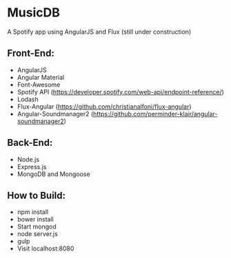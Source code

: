 # MusicDB

A Spotify app using AngularJS and Flux (still under construction)

## Front-End:
- AngularJS
- Angular Material
- Font-Awesome
- Spotify API (https://developer.spotify.com/web-api/endpoint-reference/)
- Lodash
- Flux-Angular (https://github.com/christianalfoni/flux-angular)
- Angular-Soundmanager2 (https://github.com/perminder-klair/angular-soundmanager2)

## Back-End:
- Node.js
- Express.js
- MongoDB and Mongoose

## How to Build:
- npm install
- bower install
- Start mongod
- node server.js
- gulp
- Visit localhost:8080